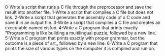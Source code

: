 0-Write a script that runs a C file through the preprocessor and save the result into another file. 1-Write a script that compiles a C file but does not link. 2-Write a script that generates the assembly code of a C code and save it in an output file. 3-Write a script that compiles a C file and creates an executable named cisfun. 4-Write a C program that prints exactly "Programming is like building a multilingual puzzle, followed by a new line. 5-Write a C program that prints exactly with proper grammar, but the outcome is a piece of art,, followed by a new line. 6-Write a C program that prints the size of various types on the computer it is compiled and run on.

